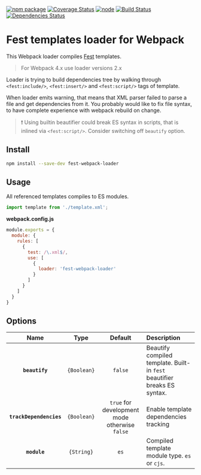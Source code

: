 [![npm package][npm-image]][npm-url] 
[![Coverage Status][coverage-image]][coverage-url] 
[![node][node]][node-url] 
[![Build Status][build-image]][build-url] 
[![Dependencies Status][david-image]][david-url]

# Fest templates loader for Webpack

This Webpack loader compiles [Fest](https://github.com/mailru/fest) templates.

> For Webpack 4.x use loader versions 2.x

Loader is trying to build dependencies tree by walking through
`<fest:include/>`, `<fest:insert/>` and `<fest:script/>` tags of template.

When loader emits warning, that means that XML parser failed to parse a file
and get dependencies from it. You probably would like to fix file syntax, to
have complete experience with webpack rebuild on change.

> :exclamation: Using builtin beautifier could break ES syntax in scripts, that is inlined
> via `<fest:script/>`. Consider switching off `beautify` option.

## Install
```bash
npm install --save-dev fest-webpack-loader
```

## Usage
All referenced templates compiles to ES modules.

```js
import template from './template.xml';
```

**webpack.config.js**
```js
module.exports = {
  module: {
    rules: [
      {
        test: /\.xml$/,
        use: [
          {
            loader: 'fest-webpack-loader'
          }
        ]
      }
    ]
  }
}
```

## Options

|Name|Type|Default|Description|
|:--:|:--:|:-----:|:----------|
|**`beautify`**|`{Boolean}`|`false`|Beautify compiled template. Built-in `fest` beautifier breaks ES syntax.|
|**`trackDependencies`**|`{Boolean}`|`true` for development mode otherwise `false`|Enable template dependencies tracking|
|**`module`**|`{String}`|`es`|Compiled template module type. `es` or `cjs`.|

[npm-image]:https://img.shields.io/npm/v/fest-webpack-loader.svg
[npm-url]:http://npmjs.org/package/fest-webpack-loader
[coverage-image]:https://coveralls.io/repos/github/ogonkov/fest-webpack-loader/badge.svg?branch=master
[coverage-url]:https://coveralls.io/github/ogonkov/fest-webpack-loader?branch=master
[node]: https://img.shields.io/node/v/fest-webpack-loader.svg
[node-url]: https://nodejs.org
[build-image]:https://github.com/ogonkov/fest-webpack-loader/workflows/Tests/badge.svg?branch=master
[build-url]:https://github.com/ogonkov/fest-webpack-loader/actions?query=branch%3Amaster+workflow%3ATests
[david-image]:https://david-dm.org/ogonkov/fest-webpack-loader/status.svg
[david-url]:https://david-dm.org/ogonkov/fest-webpack-loader
